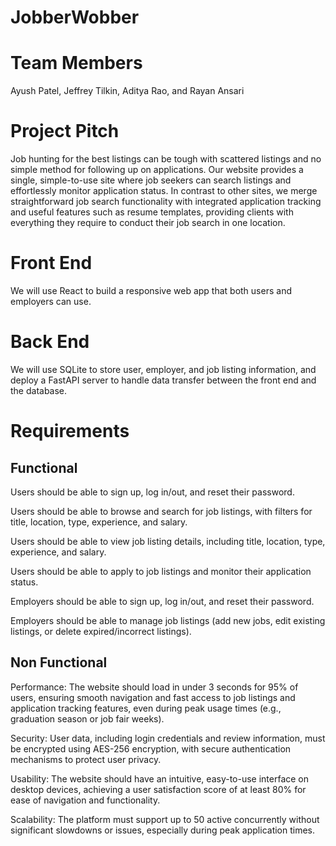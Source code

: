 # JobberWobber

# Team Members
Ayush Patel, Jeffrey Tilkin, Aditya Rao, and Rayan Ansari

# Project Pitch
Job hunting for the best listings can be tough with scattered listings and no simple method for following up on applications. Our website provides a single, simple-to-use site where job seekers can search listings and effortlessly monitor application status. In contrast to other sites, we merge straightforward job search functionality with integrated application tracking and useful features such as resume templates, providing clients with everything they require to conduct their job search in one location.

# Front End
We will use React to build a responsive web app that both users and employers can use.

# Back End
We will use SQLite to store user, employer, and job listing information, and deploy a FastAPI server to handle data transfer between the front end and the database.

# Requirements
## Functional
Users should be able to sign up, log in/out, and reset their password.

Users should be able to browse and search for job listings, with filters for title, location, type, experience, and salary.

Users should be able to view job listing details, including title, location, type, experience, and salary.

Users should be able to apply to job listings and monitor their application status.

Employers should be able to sign up, log in/out, and reset their password.

Employers should be able to manage job listings (add new jobs, edit existing listings, or delete expired/incorrect listings).

## Non Functional
Performance: The website should load in under 3 seconds for 95% of users, ensuring smooth navigation and fast access to job listings and application tracking features, even during peak usage times (e.g., graduation season or job fair weeks).

Security: User data, including login credentials and review information, must be encrypted using AES-256 encryption, with secure authentication mechanisms to protect user privacy.

Usability: The website should have an intuitive, easy-to-use interface on desktop devices, achieving a user satisfaction score of at least 80% for ease of navigation and functionality. 

Scalability: The platform must support up to 50 active concurrently without significant slowdowns or issues, especially during peak application times.
